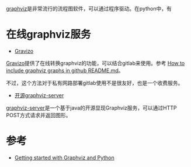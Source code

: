 [graphviz](http://www.graphviz.org/)是非常流行的流程图软件，可以通过程序驱动。在python中，有

# 在线graphviz服务

* [Gravizo](http://www.gravizo.com/)

[Gravizo](http://www.gravizo.com/)提供了在线转换graphviz的功能，可以结合gitlab来使用。参考 [How to include graphviz graphs in github README.md](https://github.com/TLmaK0/gravizo)。

不过，这个方法对于私有网路部署gitlab使用不是很友好，也是一个收费服务。

* [开源graphviz-server](https://github.com/omerio/graphviz-server)

[graphviz-server](https://github.com/omerio/graphviz-server)是一个基于java的开源显现Graphviz服务，可以通过HTTP POST方式请求并返回图形。

# 参考

* [Getting started with Graphviz and Python](http://matthiaseisen.com/articles/graphviz/)